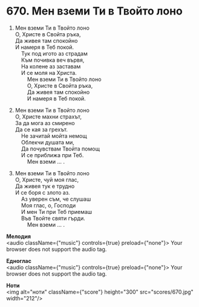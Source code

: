 # 670. Мен вземи Ти в Твойто лоно  

1. Мен вземи Ти в Твойто лоно  
О, Христе в Свойта ръка,  
Да живея там спокойно  
И намеря в Теб покой.  
    Тук под игото аз страдам  
    Към почивка веч вървя,  
    На колене аз заставам  
    И се моля на Христа.  
        Мен вземи Ти в Твойто лоно  
        О, Христе в Свойта ръка,  
        Да живея там спокойно  
        И намеря в Теб покой.  

2. Мен вземи Ти в Твойто лоно  
О, Христе махни страхът,  
За да мога аз смирено  
Да се кая за грехът.  
    Не зачитай мойта немощ  
    Облекчи душата ми,  
    Да почувствам Твойта помощ  
    И се приближа при Теб.  
        Мен вземи ... .  

3. Мен вземи Ти в Твойто лоно  
О, Христе, чуй моя глас,  
Да живея тук е трудно  
И се боря с злото аз.  
    Аз уверен съм, че слушаш  
    Моя глас, о, Господи  
    И мен Ти при Теб приемаш  
    Във Твойте святи гърди.  
        Мен вземи ... .  

__Мелодия__  
<audio className={"music"} controls={true} preload={"none"}><source src="mp3/670.mp3" type="audio/mpeg"/>
Your browser does not support the audio tag.
</audio>  

__Едноглас__  
<audio className={"music"} controls={true} preload={"none"}><source src="transp/670.mp3" type="audio/mpeg"/>
Your browser does not support the audio tag.
</audio>  

__Ноти__  
<img alt="ноти" className={"score"} height="300" src="scores/670.jpg" width="212"/>

